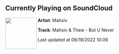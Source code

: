 ## Currently Playing on SoundCloud

[<img align="left" width="100" src="https://i1.sndcdn.com/artworks-6sIcJrhbsn7Fc93a-2MO2qw-t500x500.jpg">](https://soundcloud.com/mahsiv/mahsiv-thew-but-u-never99)

**Artist**: Mahsiv 

**Track**: Mahsiv & Thew - But U Never

Last updated at 06/18/2022 10:06
